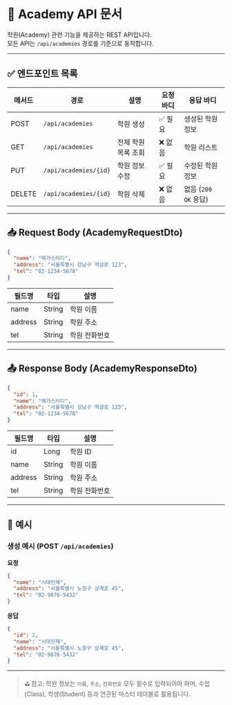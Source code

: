 
# 🏫 Academy API 문서

학원(Academy) 관련 기능을 제공하는 REST API입니다.  
모든 API는 `/api/academies` 경로를 기준으로 동작합니다.

---

## ✅ 엔드포인트 목록

| 메서드 | 경로                   | 설명             | 요청 바디         | 응답 바디             |
|--------|------------------------|------------------|--------------------|------------------------|
| POST   | `/api/academies`       | 학원 생성         | ✅ 필요             | 생성된 학원 정보        |
| GET    | `/api/academies`       | 전체 학원 목록 조회| ❌ 없음             | 학원 리스트             |
| PUT    | `/api/academies/{id}`  | 학원 정보 수정     | ✅ 필요             | 수정된 학원 정보        |
| DELETE | `/api/academies/{id}`  | 학원 삭제         | ❌ 없음             | 없음 (`200 OK` 응답)    |

---

## 📥 Request Body (AcademyRequestDto)

```json
{
  "name": "메가스터디",
  "address": "서울특별시 강남구 역삼로 123",
  "tel": "02-1234-5678"
}
````

| 필드명     | 타입     | 설명      |
| ------- | ------ | ------- |
| name    | String | 학원 이름   |
| address | String | 학원 주소   |
| tel     | String | 학원 전화번호 |

---

## 📤 Response Body (AcademyResponseDto)

```json
{
  "id": 1,
  "name": "메가스터디",
  "address": "서울특별시 강남구 역삼로 123",
  "tel": "02-1234-5678"
}
```

| 필드명     | 타입     | 설명      |
| ------- | ------ | ------- |
| id      | Long   | 학원 ID   |
| name    | String | 학원 이름   |
| address | String | 학원 주소   |
| tel     | String | 학원 전화번호 |

---

## 📌 예시

### 생성 예시 (POST `/api/academies`)

**요청**

```json
{
  "name": "시대인재",
  "address": "서울특별시 노원구 상계로 45",
  "tel": "02-9876-5432"
}
```

**응답**

```json
{
  "id": 2,
  "name": "시대인재",
  "address": "서울특별시 노원구 상계로 45",
  "tel": "02-9876-5432"
}
```

---

> ⛳ 참고: 학원 정보는 `이름`, `주소`, `전화번호` 모두 필수로 입력되어야 하며, 수업(Class), 학생(Student) 등과 연관된 마스터 테이블로 활용됩니다.


